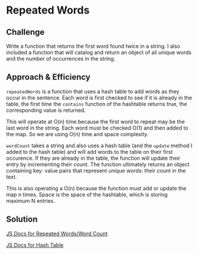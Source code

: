 # Repeated Words

## Challenge
Write a function that returns the first word found twice in a string. I also included a function that will catalog and return an object of all unique words and the number of occurrences in the string.

## Approach & Efficiency
`repeatedWords` is a function that uses a hash table to add words as they occur in the sentence. Each word is first checked to see if it is already in the table, the first time the `contains` function of the hashtable returns true, the corresponding value is returned.

This will operate at O(n) time because the first word to repeat may be the last word in the string. Each word must be checked O(1) and then added to the map. So we are using O(n) time and space complexity.

`wordCount` takes a string and also uses a hash table (and the `update` method I added to the hash table) and will add words to the table on their first occurence. If they are already in the table, the function will update their entry by incrementing their count. The function ultimately returns an object containing key: value pairs that represent unique words: their count in the text.

This is also operating a O(n) because the function must add or update the map n times. Space is the space of the hashtable, which is storing maximum N entries.

## Solution
[JS Docs for Repeated Words/Word Count](https://annethor.github.io/data-structures-and-algorithms/out/repeatedWords.js.html)

[JS Docs for Hash Table](https://annethor.github.io/data-structures-and-algorithms/out/hashTable.js.html)
